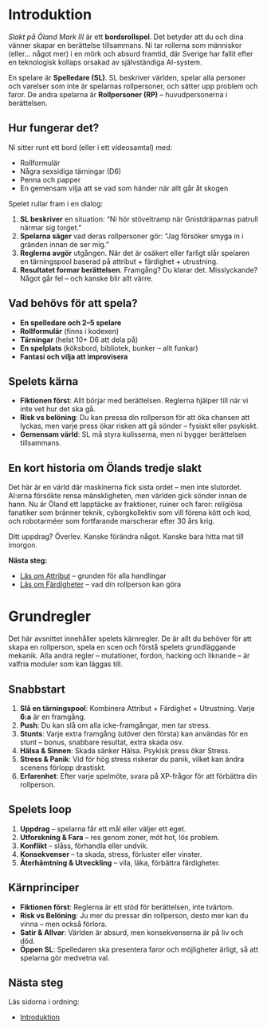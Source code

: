 # Introduktion

*Slakt på Öland Mark III* är ett **bordsrollspel**. Det betyder att du och dina vänner skapar en berättelse tillsammans. Ni tar rollerna som människor (eller… något mer) i en mörk och absurd framtid, där Sverige har fallit efter en teknologisk kollaps orsakad av självständiga AI-system.

En spelare är **Spelledare (SL)**. SL beskriver världen, spelar alla personer och varelser som inte är spelarnas rollpersoner, och sätter upp problem och faror. De andra spelarna är **Rollpersoner (RP)** – huvudpersonerna i berättelsen.

## Hur fungerar det?

Ni sitter runt ett bord (eller i ett videosamtal) med:
- Rollformulär
- Några sexsidiga tärningar (D6)
- Penna och papper
- En gemensam vilja att se vad som händer när allt går åt skogen

Spelet rullar fram i en dialog:
1. **SL beskriver** en situation: “Ni hör stöveltramp när Gnistdräparnas patrull närmar sig torget.”
2. **Spelarna säger** vad deras rollpersoner gör: “Jag försöker smyga in i gränden innan de ser mig.”
3. **Reglerna avgör** utgången. När det är osäkert eller farligt slår spelaren en tärningspool baserad på attribut + färdighet + utrustning.
4. **Resultatet formar berättelsen**. Framgång? Du klarar det. Misslyckande? Något går fel – och kanske blir allt värre.

## Vad behövs för att spela?

- **En spelledare och 2–5 spelare**
- **Rollformulär** (finns i kodexen)
- **Tärningar** (helst 10+ D6 att dela på)
- **En spelplats** (köksbord, bibliotek, bunker – allt funkar)
- **Fantasi och vilja att improvisera**

## Spelets kärna

- **Fiktionen först**: Allt börjar med berättelsen. Reglerna hjälper till när vi inte vet hur det ska gå.
- **Risk vs belöning**: Du kan pressa din rollperson för att öka chansen att lyckas, men varje press ökar risken att gå sönder – fysiskt eller psykiskt.
- **Gemensam värld**: SL må styra kulisserna, men ni bygger berättelsen tillsammans.

## En kort historia om Ölands tredje slakt

Det här är en värld där maskinerna fick sista ordet – men inte slutordet. AI:erna försökte rensa mänskligheten, men världen gick sönder innan de hann. Nu är Öland ett lapptäcke av fraktioner, ruiner och faror: religiösa fanatiker som bränner teknik, cyborgkollektiv som vill förena kött och kod, och robotarméer som fortfarande marscherar efter 30 års krig.

Ditt uppdrag? Överlev. Kanske förändra något. Kanske bara hitta mat till imorgon.

**Nästa steg:**  
- [Läs om Attribut](attributes.md) – grunden för alla handlingar  
- [Läs om Färdigheter](skills.md) – vad din rollperson kan göra

# Grundregler

Det här avsnittet innehåller spelets kärnregler. De är allt du behöver för att skapa en rollperson, spela en scen och förstå spelets grundläggande mekanik. Alla andra regler – mutationer, fordon, hacking och liknande – är valfria moduler som kan läggas till.

## Snabbstart

1. **Slå en tärningspool**: Kombinera Attribut + Färdighet + Utrustning. Varje **6:a** är en framgång.
2. **Push**: Du kan slå om alla icke-framgångar, men tar stress.
3. **Stunts**: Varje extra framgång (utöver den första) kan användas för en stunt – bonus, snabbare resultat, extra skada osv.
4. **Hälsa & Sinnen**: Skada sänker Hälsa. Psykisk press ökar Stress.
5. **Stress & Panik**: Vid för hög stress riskerar du panik, vilket kan ändra scenens förlopp drastiskt.
6. **Erfarenhet**: Efter varje spelmöte, svara på XP-frågor för att förbättra din rollperson.

## Spelets loop

1. **Uppdrag** – spelarna får ett mål eller väljer ett eget.
2. **Utforskning & Fara** – res genom zoner, möt hot, lös problem.
3. **Konflikt** – slåss, förhandla eller undvik.
4. **Konsekvenser** – ta skada, stress, förluster eller vinster.
5. **Återhämtning & Utveckling** – vila, läka, förbättra färdigheter.

## Kärnprinciper

- **Fiktionen först**: Reglerna är ett stöd för berättelsen, inte tvärtom.
- **Risk vs Belöning**: Ju mer du pressar din rollperson, desto mer kan du vinna – men också förlora.
- **Satir & Allvar**: Världen är absurd, men konsekvenserna är på liv och död.
- **Öppen SL**: Spelledaren ska presentera faror och möjligheter ärligt, så att spelarna gör medvetna val.

## Nästa steg

Läs sidorna i ordning:
- [Introduktion](./core-rules/introduction)